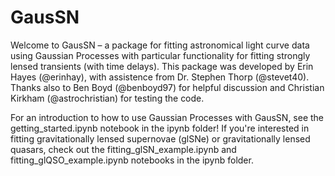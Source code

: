 # GausSN

Welcome to GausSN – a package for fitting astronomical light curve data using Gaussian Processes with particular functionality for fitting strongly lensed transients (with time delays). This package was developed by Erin Hayes (@erinhay), with assistence from Dr. Stephen Thorp (@stevet40). Thanks also to Ben Boyd (@benboyd97) for helpful discussion and Christian Kirkham (@astrochristian) for testing the code.

For an introduction to how to use Gaussian Processes with GausSN, see the getting_started.ipynb notebook in the ipynb folder! If you're interested in fitting gravitationally lensed supernovae (glSNe) or gravitationally lensed quasars, check out the fitting_glSN_example.ipynb and fitting_glQSO_example.ipynb notebooks in the ipynb folder.
